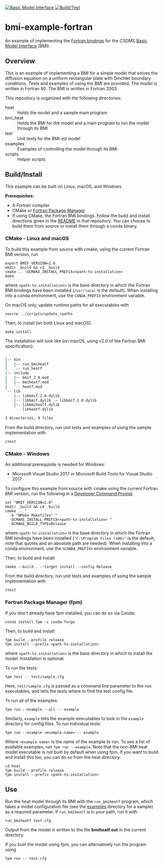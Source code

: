 [![Basic Model Interface](https://img.shields.io/badge/CSDMS-Basic%20Model%20Interface-green.svg)](https://bmi.readthedocs.io/)
[![Build/Test](https://github.com/csdms/bmi-example-fortran/workflows/Build/Test/badge.svg)](https://github.com/csdms/bmi-example-fortran/actions?query=workflow%3ABuild%2FTest)

# bmi-example-fortran

An example of implementing the
[Fortran bindings](https://github.com/csdms/bmi-fortran)
for the CSDMS
[Basic Model Interface](https://bmi-spec.readthedocs.io) (BMI).


## Overview

This is an example of implementing a BMI
for a simple model that  solves the diffusion equation
on a uniform rectangular plate
with Dirichlet boundary conditions.
Tests and examples of using the BMI are provided.
The model is written in Fortran 90.
The BMI is written in Fortran 2003.

This repository is organized with the following directories:

<dl>
    <dt>heat</dt>
	<dd>Holds the model and a sample main program</dd>
    <dt>bmi_heat</dt>
	<dd>Holds the BMI for the model and a main program to run the
    model through its BMI</dd>
	<dt>test</dt>
	<dd>Unit tests for the BMI-ed model</dd>
    <dt>examples</dt>
	<dd>Examples of controlling the model through its BMI</dd>
    <dt>scripts</dt>
	<dd>Helper scripts</dd>
</dl>

## Build/Install

This example can be built on Linux, macOS, and Windows.

**Prerequisites:**
* A Fortran compiler
* CMake or [Fortran Package Manager](https://fpm.fortran-lang.org/)
* If using CMake, the Fortran BMI bindings. Follow the build and
  install directions given in the
  [README](https://github.com/csdms/bmi-fortran/blob/master/README.md)
  in that repository.  You can choose to build them from source or
  install them through a conda binary.

### CMake - Linux and macOS

To build this example from source with cmake,
using the current Fortran BMI version, run

    export BMIF_VERSION=2.0
    mkdir _build && cd _build
    cmake .. -DCMAKE_INSTALL_PREFIX=<path-to-installation>
    make

where `<path-to-installation>` is the base directory
in which the Fortran BMI bindings have been installed
(`/usr/local` is the default).
When installing into a conda environment,
use the `CONDA_PREFIX` environment variable.

On macOS only, update runtime paths for all executables with

    source ../scripts/update_rpaths

Then, to install (on both Linux and macOS):

    make install

The installation will look like
(on macOS, using v2.0 of the Fortran BMI specification):

```bash
.
|-- bin
|   |-- run_bmiheatf
|   `-- run_heatf
|-- include
|   |-- bmif_2_0.mod
|   |-- bmiheatf.mod
|   `-- heatf.mod
`-- lib
    |-- libbmif.2.0.dylib
    |-- libbmif.dylib -> libbmif.2.0.dylib
    |-- libbmiheatf.dylib
    `-- libheatf.dylib

3 directories, 9 files
```

From the build directory,
run unit tests and examples of using the sample implementation with

    ctest

### CMake - Windows

An additional prerequisite is needed for Windows:

* Microsoft Visual Studio 2017 or Microsoft Build Tools for Visual Studio 2017

To configure this example from source with cmake
using the current Fortran BMI version,
run the following in a [Developer Command Prompt](https://docs.microsoft.com/en-us/dotnet/framework/tools/developer-command-prompt-for-vs)

    set "BMIF_VERSION=2.0"
    mkdir _build && cd _build
    cmake .. ^
	  -G "NMake Makefiles" ^
	  -DCMAKE_INSTALL_PREFIX=<path-to-installation> ^
	  -DCMAKE_BUILD_TYPE=Release

where `<path-to-installation>` is the base directory
in which the Fortran BMI bindings have been installed
(`"C:\Program Files (x86)"` is the default;
note that quotes and an absolute path are needed).
When installing into a conda environment,
use the `%CONDA_PREFIX%` environment variable.

Then, to build and install:

	cmake --build . --target install --config Release

From the build directory,
run unit tests and examples of using the sample implementation with

    ctest


### Fortran Package Manager (fpm)

If you don't already have fpm installed, you can do so via Conda:

    conda install fpm -c conda-forge

Then, to build and install:

    fpm build --profile release
    fpm install --prefix <path-to-installation>

where `<path-to-installation>` is the base directory in which to
install the model. Installation is optional.

To run the tests:

    fpm test -- test/sample.cfg

Here, `test/sample.cfg` is passed as a command line parameter to the
run executables, and tells the tests where to find the test config
file.

To run all of the examples:

    fpm run --example --all -- example

Similarly, `example` tells the example executables to look in the
`example` directory for config files. To run individual tests:

    fpm run --example <example-name> -- example

Where `<example-name>` is the name of the example to run. To see
a list of available examples, run `fpm run --example`. Note that the
non-BMI heat model executable is not built by default when using fpm.
If you want to build and install this too, you can do so from the
heat directory:

    cd heat
    fpm build --profile release
    fpm install --prefix <path-to-installation>


## Use

Run the heat model through its BMI with the `run_bmiheatf` program,
which takes a model configuration file
(see the [examples](./examples) directory for a sample)
as a required parameter.
If `run_bmiheatf` is in your path, run it with

    run_bmiheatf test.cfg

Output from the model is written to the file **bmiheatf.out**
in the current directory.

If you built the model using fpm, you can alternatively run the
program using

    fpm run -- test.cfg